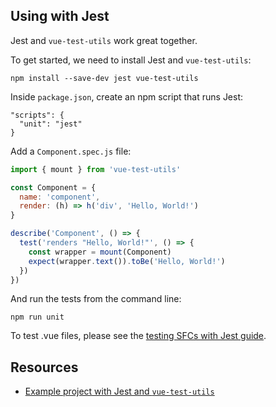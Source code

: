 ## Using with Jest

Jest and `vue-test-utils` work great together.

To get started, we need to install Jest and `vue-test-utils`:

```
npm install --save-dev jest vue-test-utils
```

Inside `package.json`, create an npm script that runs Jest:

```
"scripts": {
  "unit": "jest"
}
```

Add a `Component.spec.js` file:

```js
import { mount } from 'vue-test-utils'

const Component = {
  name: 'component',
  render: (h) => h('div', 'Hello, World!')
}

describe('Component', () => {
  test('renders "Hello, World!"', () => {
    const wrapper = mount(Component)
    expect(wrapper.text()).toBe('Hello, World!')
  })
})
```

And run the tests from the command line:
```
npm run unit
```

To test .vue files, please see the [testing SFCs with Jest guide](./testing-SFCs-with-jest.md).

## Resources

- [Example project with Jest and `vue-test-utils`](https://github.com/eddyerburgh/vue-test-utils-jest-example)
